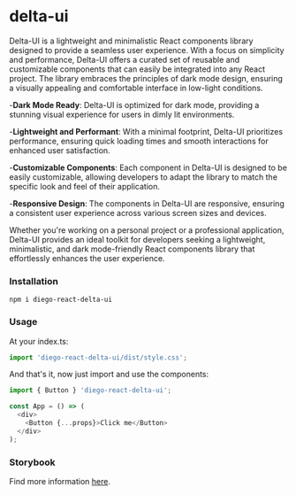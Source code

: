 # delta-ui

Delta-UI is a lightweight and minimalistic React components library designed to provide a seamless user experience. With a focus on simplicity and performance, Delta-UI offers a curated set of reusable and customizable components that can easily be integrated into any React project. The library embraces the principles of dark mode design, ensuring a visually appealing and comfortable interface in low-light conditions.

-**Dark Mode Ready**: Delta-UI is optimized for dark mode, providing a stunning visual experience for users in dimly lit environments.

-**Lightweight and Performant**: With a minimal footprint, Delta-UI prioritizes performance, ensuring quick loading times and smooth interactions for enhanced user satisfaction.

-**Customizable Components**: Each component in Delta-UI is designed to be easily customizable, allowing developers to adapt the library to match the specific look and feel of their application.

-**Responsive Design**: The components in Delta-UI are responsive, ensuring a consistent user experience across various screen sizes and devices.

Whether you're working on a personal project or a professional application, Delta-UI provides an ideal toolkit for developers seeking a lightweight, minimalistic, and dark mode-friendly React components library that effortlessly enhances the user experience.

### Installation
```
npm i diego-react-delta-ui
```

### Usage
At your index.ts:
```js
import 'diego-react-delta-ui/dist/style.css';
```

And that's it, now just import and use the components:
```js
import { Button } 'diego-react-delta-ui';

const App = () => (
  <div>
    <Button {...props}>Click me</Button>
  </div>
);
```

### Storybook
Find more information [here](https://64c82a77442a234e83128ff8-bheesekwfv.chromatic.com/?path=/docs/deltaui-avatar--docs).
